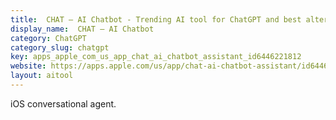```yaml
---
title:  CHAT – AI Chatbot - Trending AI tool for ChatGPT and best alternatives
display_name:  CHAT – AI Chatbot
category: ChatGPT
category_slug: chatgpt
key: apps_apple_com_us_app_chat_ai_chatbot_assistant_id6446221812
website: https://apps.apple.com/us/app/chat-ai-chatbot-assistant/id6446221812
layout: aitool
---
```


iOS conversational agent.
